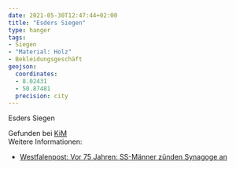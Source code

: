```yaml
---
date: 2021-05-30T12:47:44+02:00
title: "Esders Siegen"
type: hanger
tags:
- Siegen
- "Material: Holz"
- Bekleidungsgeschäft
geojson:
  coordinates:
  - 8.02431
  - 50.87481
  precision: city
---
```


Esders Siegen

<div class="source">Gefunden bei <a href="https://www.neue-arbeit-brockensammlung.de/geschaefte/zweigstelle-kim/">KiM</a></div>

<div class="notes">
Weitere Informationen:
<ul>
<li><a href="https://www.wp.de/staedte/siegerland/vor-75-jahren-ss-maenner-zuenden-synagoge-an-id8649528.html">Westfalenpost: Vor 75 Jahren: SS-Männer zünden Synagoge an</a></li>
</ul>
</div>
